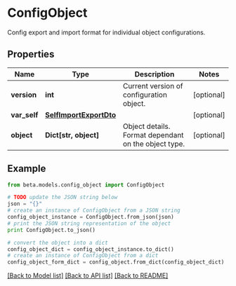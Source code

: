 # ConfigObject

Config export and import format for individual object configurations.

## Properties
Name | Type | Description | Notes
------------ | ------------- | ------------- | -------------
**version** | **int** | Current version of configuration object. | [optional] 
**var_self** | [**SelfImportExportDto**](SelfImportExportDto.md) |  | [optional] 
**object** | **Dict[str, object]** | Object details. Format dependant on the object type. | [optional] 

## Example

```python
from beta.models.config_object import ConfigObject

# TODO update the JSON string below
json = "{}"
# create an instance of ConfigObject from a JSON string
config_object_instance = ConfigObject.from_json(json)
# print the JSON string representation of the object
print ConfigObject.to_json()

# convert the object into a dict
config_object_dict = config_object_instance.to_dict()
# create an instance of ConfigObject from a dict
config_object_form_dict = config_object.from_dict(config_object_dict)
```
[[Back to Model list]](../README.md#documentation-for-models) [[Back to API list]](../README.md#documentation-for-api-endpoints) [[Back to README]](../README.md)


